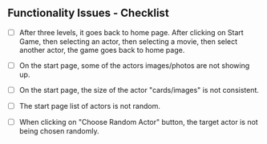 ## Functionality Issues - Checklist

- [ ] After three levels, it goes back to home page. 
    After clicking on Start Game, then selecting an actor, then selecting a movie, then select another actor, the game goes back to home page.
- [ ] On the start page, some of the actors images/photos are not showing up.
- [ ] On the start page, the size of the actor "cards/images" is not consistent.
- [ ] The start page list of actors is not random.
- [ ] When clicking on "Choose Random Actor" button, the target actor is not being chosen randomly.


